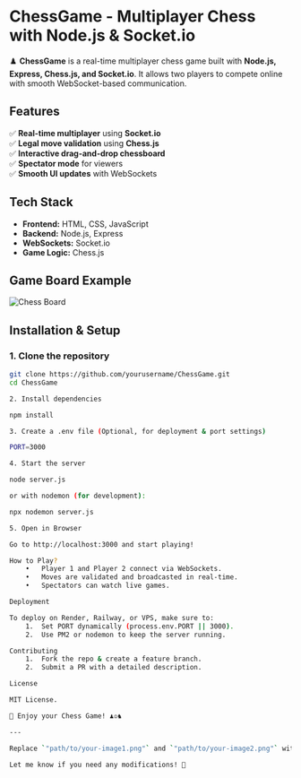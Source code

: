 # **ChessGame - Multiplayer Chess with Node.js & Socket.io**  

♟️ **ChessGame** is a real-time multiplayer chess game built with **Node.js, Express, Chess.js, and Socket.io**. It allows two players to compete online with smooth WebSocket-based communication.  

## **Features**  
✅ **Real-time multiplayer** using **Socket.io**  
✅ **Legal move validation** using **Chess.js**  
✅ **Interactive drag-and-drop chessboard**  
✅ **Spectator mode** for viewers  
✅ **Smooth UI updates** with WebSockets  

## **Tech Stack**  
- **Frontend:** HTML, CSS, JavaScript  
- **Backend:** Node.js, Express  
- **WebSockets:** Socket.io  
- **Game Logic:** Chess.js  

## Game Board Example 

![Chess Board](Oveeview.png)

## **Installation & Setup**  
### **1. Clone the repository**  
```sh
git clone https://github.com/yourusername/ChessGame.git
cd ChessGame

2. Install dependencies

npm install

3. Create a .env file (Optional, for deployment & port settings)

PORT=3000

4. Start the server

node server.js

or with nodemon (for development):

npx nodemon server.js

5. Open in Browser

Go to http://localhost:3000 and start playing!

How to Play?
	•	Player 1 and Player 2 connect via WebSockets.
	•	Moves are validated and broadcasted in real-time.
	•	Spectators can watch live games.

Deployment

To deploy on Render, Railway, or VPS, make sure to:
	1.	Set PORT dynamically (process.env.PORT || 3000).
	2.	Use PM2 or nodemon to keep the server running.

Contributing
	1.	Fork the repo & create a feature branch.
	2.	Submit a PR with a detailed description.

License

MIT License.

🚀 Enjoy your Chess Game! ♟️♔♞

---

Replace `"path/to/your-image1.png"` and `"path/to/your-image2.png"` with actual image paths after you take screenshots of your chess game in action.  

Let me know if you need any modifications! 🚀
